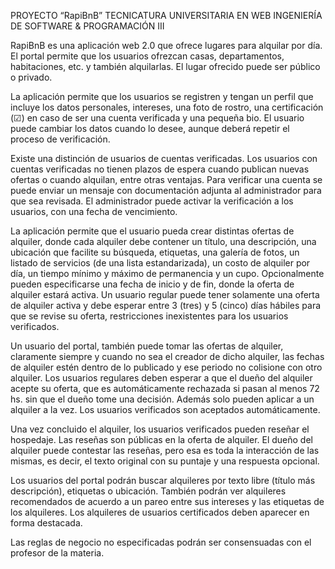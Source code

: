  PROYECTO “RapiBnB”
TECNICATURA UNIVERSITARIA EN WEB 
INGENIERÍA DE SOFTWARE & PROGRAMACIÓN III

RapiBnB es una aplicación web 2.0 que ofrece lugares para alquilar por día. El portal permite que los usuarios ofrezcan casas, departamentos, habitaciones, etc. y también alquilarlas. El lugar ofrecido puede ser público o privado.

La aplicación permite que los usuarios se registren y tengan un perfil que incluye los datos personales, intereses, una foto de rostro, una certificación (☑) en caso de ser una cuenta verificada y una pequeña bio. El usuario puede cambiar los datos cuando lo desee, aunque deberá repetir el proceso de verificación.

Existe una distinción de usuarios de cuentas verificadas. Los usuarios con cuentas verificadas no tienen plazos de espera cuando publican nuevas ofertas o cuando alquilan, entre otras ventajas. Para verificar una cuenta se puede enviar un mensaje con documentación adjunta al administrador para que sea revisada. El administrador puede activar la verificación a los usuarios, con una fecha de vencimiento.

La aplicación permite que el usuario pueda crear distintas ofertas de alquiler, donde cada alquiler debe contener un título, una descripción, una ubicación que facilite su búsqueda, etiquetas, una galería de fotos, un listado de servicios (de una lista estandarizada), un costo de alquiler por día, un tiempo mínimo y máximo de permanencia y un cupo. Opcionalmente pueden especificarse una fecha de inicio y de fin, donde la oferta de alquiler estará activa. Un usuario regular puede tener solamente una oferta de alquiler activa y debe esperar entre 3 (tres) y 5 (cinco) días hábiles para que se revise su oferta, restricciones inexistentes para los usuarios verificados.

Un usuario del portal, también puede tomar las ofertas de alquiler, claramente siempre y cuando no sea el creador de dicho alquiler, las fechas de alquiler estén dentro de lo publicado y ese periodo no colisione con otro alquiler. Los usuarios regulares deben esperar a que el dueño del alquiler acepte su oferta, que es automáticamente rechazada si pasan al menos 72 hs. sin que el dueño tome una decisión. Además solo pueden aplicar a un alquiler a la vez. Los usuarios verificados son aceptados automáticamente.

Una vez concluido el alquiler, los usuarios verificados pueden reseñar el hospedaje. Las reseñas son públicas en la oferta de alquiler. El dueño del alquiler puede contestar las reseñas, pero esa es toda la interacción de las mismas, es decir, el texto original con su puntaje y una respuesta opcional.

Los usuarios del portal podrán buscar alquileres por texto libre (título más descripción), etiquetas o ubicación. También podrán ver alquileres recomendados de acuerdo a un pareo entre sus intereses y las etiquetas de los alquileres. Los alquileres de usuarios certificados deben aparecer en forma destacada.

Las reglas de negocio no especificadas podrán ser consensuadas con el profesor de la materia.